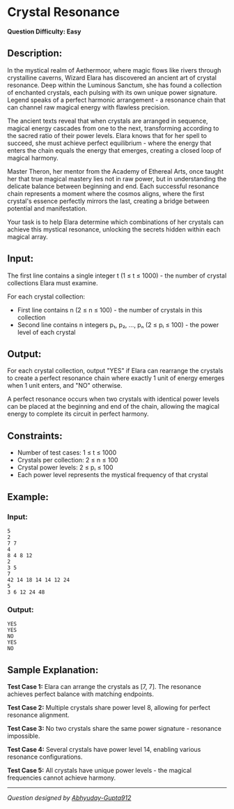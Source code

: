 # Crystal Resonance

**Question Difficulty: Easy**

## Description:

In the mystical realm of Aethermoor, where magic flows like rivers through crystalline caverns, Wizard Elara has discovered an ancient art of crystal resonance. Deep within the Luminous Sanctum, she has found a collection of enchanted crystals, each pulsing with its own unique power signature. Legend speaks of a perfect harmonic arrangement - a resonance chain that can channel raw magical energy with flawless precision.

The ancient texts reveal that when crystals are arranged in sequence, magical energy cascades from one to the next, transforming according to the sacred ratio of their power levels. Elara knows that for her spell to succeed, she must achieve perfect equilibrium - where the energy that enters the chain equals the energy that emerges, creating a closed loop of magical harmony.

Master Theron, her mentor from the Academy of Ethereal Arts, once taught her that true magical mastery lies not in raw power, but in understanding the delicate balance between beginning and end. Each successful resonance chain represents a moment where the cosmos aligns, where the first crystal's essence perfectly mirrors the last, creating a bridge between potential and manifestation.

Your task is to help Elara determine which combinations of her crystals can achieve this mystical resonance, unlocking the secrets hidden within each magical array.

## Input:

The first line contains a single integer t (1 ≤ t ≤ 1000) - the number of crystal collections Elara must examine.

For each crystal collection:

- First line contains n (2 ≤ n ≤ 100) - the number of crystals in this collection
- Second line contains n integers p₁, p₂, ..., pₙ (2 ≤ pᵢ ≤ 100) - the power level of each crystal

## Output:

For each crystal collection, output "YES" if Elara can rearrange the crystals to create a perfect resonance chain where exactly 1 unit of energy emerges when 1 unit enters, and "NO" otherwise.

A perfect resonance occurs when two crystals with identical power levels can be placed at the beginning and end of the chain, allowing the magical energy to complete its circuit in perfect harmony.

## Constraints:

- Number of test cases: 1 ≤ t ≤ 1000
- Crystals per collection: 2 ≤ n ≤ 100
- Crystal power levels: 2 ≤ pᵢ ≤ 100
- Each power level represents the mystical frequency of that crystal

## Example:

### Input:

```
5
2
7 7
4
8 4 8 12
2
3 5
7
42 14 18 14 14 12 24
5
3 6 12 24 48
```

### Output:

```
YES
YES
NO
YES
NO
```

## Sample Explanation:

**Test Case 1:** Elara can arrange the crystals as [7, 7]. The resonance achieves perfect balance with matching endpoints.

**Test Case 2:** Multiple crystals share power level 8, allowing for perfect resonance alignment.

**Test Case 3:** No two crystals share the same power signature - resonance impossible.

**Test Case 4:** Several crystals have power level 14, enabling various resonance configurations.

**Test Case 5:** All crystals have unique power levels - the magical frequencies cannot achieve harmony.

---

_Question designed by [Abhyuday-Gupta912](https://github.com/Abhyuday-Gupta912)_
